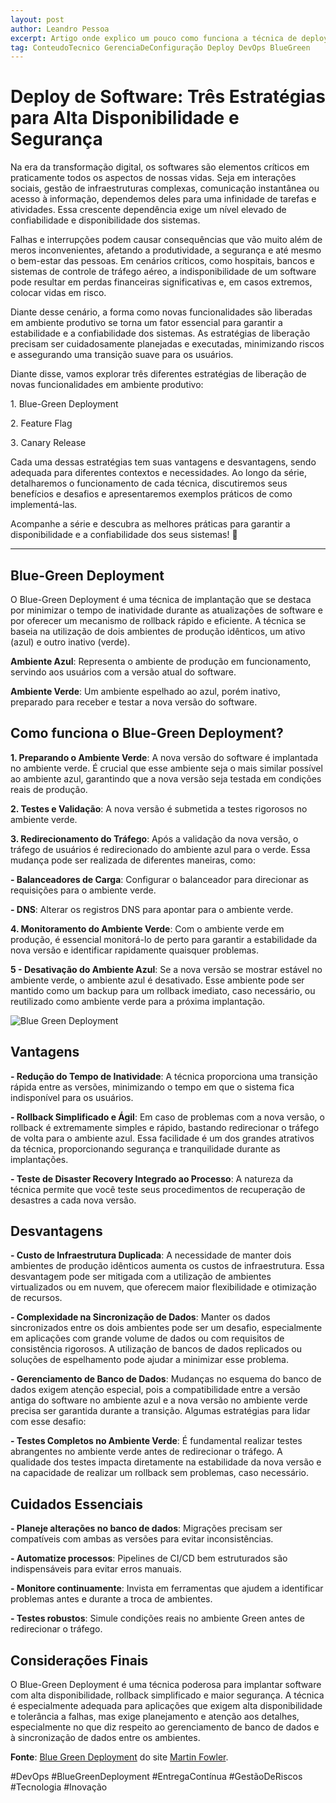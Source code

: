 ```yaml
---
layout: post
author: Leandro Pessoa
excerpt: Artigo onde explico um pouco como funciona a técnica de deploy de software chamada Blue-Green.
tag: ConteudoTecnico GerenciaDeConfiguração Deploy DevOps BlueGreen
---
```


# Deploy de Software: Três Estratégias para Alta Disponibilidade e Segurança

Na era da transformação digital, os softwares são elementos críticos em praticamente todos os aspectos de nossas vidas. Seja em interações sociais, gestão de infraestruturas complexas, comunicação instantânea ou acesso à informação, dependemos deles para uma infinidade de tarefas e atividades. Essa crescente dependência exige um nível elevado de confiabilidade e disponibilidade dos sistemas.

Falhas e interrupções podem causar consequências que vão muito além de meros inconvenientes, afetando a produtividade, a segurança e até mesmo o bem-estar das pessoas. Em cenários críticos, como hospitais, bancos e sistemas de controle de tráfego aéreo, a indisponibilidade de um software pode resultar em perdas financeiras significativas e, em casos extremos, colocar vidas em risco.

Diante desse cenário, a forma como novas funcionalidades são liberadas em ambiente produtivo se torna um fator essencial para garantir a estabilidade e a confiabilidade dos sistemas. As estratégias de liberação precisam ser cuidadosamente planejadas e executadas, minimizando riscos e assegurando uma transição suave para os usuários.

Diante disse, vamos explorar três diferentes estratégias de liberação de novas funcionalidades em ambiente produtivo:

1️. Blue-Green Deployment

2️. Feature Flag

3️. Canary Release

Cada uma dessas estratégias tem suas vantagens e desvantagens, sendo adequada para diferentes contextos e necessidades. Ao longo da série, detalharemos o funcionamento de cada técnica, discutiremos seus benefícios e desafios e apresentaremos exemplos práticos de como implementá-las.

Acompanhe a série e descubra as melhores práticas para garantir a disponibilidade e a confiabilidade dos seus sistemas! :rocket:

---

## Blue-Green Deployment

O Blue-Green Deployment é uma técnica de implantação que se destaca por minimizar o tempo de inatividade durante as atualizações de software e por oferecer um mecanismo de rollback rápido e eficiente. A técnica se baseia na utilização de dois ambientes de produção idênticos, um ativo (azul) e outro inativo (verde).

**Ambiente Azul**: Representa o ambiente de produção em funcionamento, servindo aos usuários com a versão atual do software.

**Ambiente Verde**: Um ambiente espelhado ao azul, porém inativo, preparado para receber e testar a nova versão do software.

## Como funciona o Blue-Green Deployment?

**1. Preparando o Ambiente Verde**: A nova versão do software é implantada no ambiente verde. É crucial que esse ambiente seja o mais similar possível ao ambiente azul, garantindo que a nova versão seja testada em condições reais de produção.

**2. Testes e Validação**: A nova versão é submetida a testes rigorosos no ambiente verde.

**3. Redirecionamento do Tráfego**: Após a validação da nova versão, o tráfego de usuários é redirecionado do ambiente azul para o verde. Essa mudança pode ser realizada de diferentes maneiras, como:

**- Balanceadores de Carga**: Configurar o balanceador para direcionar as requisições para o ambiente verde.

**- DNS**: Alterar os registros DNS para apontar para o ambiente verde.

**4. Monitoramento do Ambiente Verde**: Com o ambiente verde em produção, é essencial monitorá-lo de perto para garantir a estabilidade da nova versão e identificar rapidamente quaisquer problemas.

**5 - Desativação do Ambiente Azul**: Se a nova versão se mostrar estável no ambiente verde, o ambiente azul é desativado. Esse ambiente pode ser mantido como um backup para um rollback imediato, caso necessário, ou reutilizado como ambiente verde para a próxima implantação.

![Blue Green Deployment](https://martinfowler.com/bliki/images/blueGreenDeployment/blue_green_deployments.png)

## Vantagens

**- Redução do Tempo de Inatividade**: A técnica proporciona uma transição rápida entre as versões, minimizando o tempo em que o sistema fica indisponível para os usuários.

**- Rollback Simplificado e Ágil**: Em caso de problemas com a nova versão, o rollback é extremamente simples e rápido, bastando redirecionar o tráfego de volta para o ambiente azul. Essa facilidade é um dos grandes atrativos da técnica, proporcionando segurança e tranquilidade durante as implantações.

**- Teste de Disaster Recovery Integrado ao Processo**: A natureza da técnica permite que você teste seus procedimentos de recuperação de desastres a cada nova versão.

## Desvantagens

**- Custo de Infraestrutura Duplicada**: A necessidade de manter dois ambientes de produção idênticos aumenta os custos de infraestrutura. Essa desvantagem pode ser mitigada com a utilização de ambientes virtualizados ou em nuvem, que oferecem maior flexibilidade e otimização de recursos.

**- Complexidade na Sincronização de Dados**: Manter os dados sincronizados entre os dois ambientes pode ser um desafio, especialmente em aplicações com grande volume de dados ou com requisitos de consistência rigorosos. A utilização de bancos de dados replicados ou soluções de espelhamento pode ajudar a minimizar esse problema.

**- Gerenciamento de Banco de Dados**: Mudanças no esquema do banco de dados exigem atenção especial, pois a compatibilidade entre a versão antiga do software no ambiente azul e a nova versão no ambiente verde precisa ser garantida durante a transição. Algumas estratégias para lidar com esse desafio:

**- Testes Completos no Ambiente Verde**: É fundamental realizar testes abrangentes no ambiente verde antes de redirecionar o tráfego. A qualidade dos testes impacta diretamente na estabilidade da nova versão e na capacidade de realizar um rollback sem problemas, caso necessário.

## Cuidados Essenciais

**- Planeje alterações no banco de dados**: Migrações precisam ser compatíveis com ambas as versões para evitar inconsistências.

**- Automatize processos**: Pipelines de CI/CD bem estruturados são indispensáveis para evitar erros manuais.

**- Monitore continuamente**: Invista em ferramentas que ajudem a identificar problemas antes e durante a troca de ambientes.

**- Testes robustos**: Simule condições reais no ambiente Green antes de redirecionar o tráfego.

## Considerações Finais

O Blue-Green Deployment é uma técnica poderosa para implantar software com alta disponibilidade, rollback simplificado e maior segurança. A técnica é especialmente adequada para aplicações que exigem alta disponibilidade e tolerância a falhas, mas exige planejamento e atenção aos detalhes, especialmente no que diz respeito ao gerenciamento de banco de dados e à sincronização de dados entre os ambientes.

**Fonte**: [Blue Green Deployment](https://martinfowler.com/bliki/BlueGreenDeployment.html) do site [Martin Fowler](https://martinfowler.com/).

#DevOps #BlueGreenDeployment #EntregaContínua #GestãoDeRiscos #Tecnologia #Inovação
